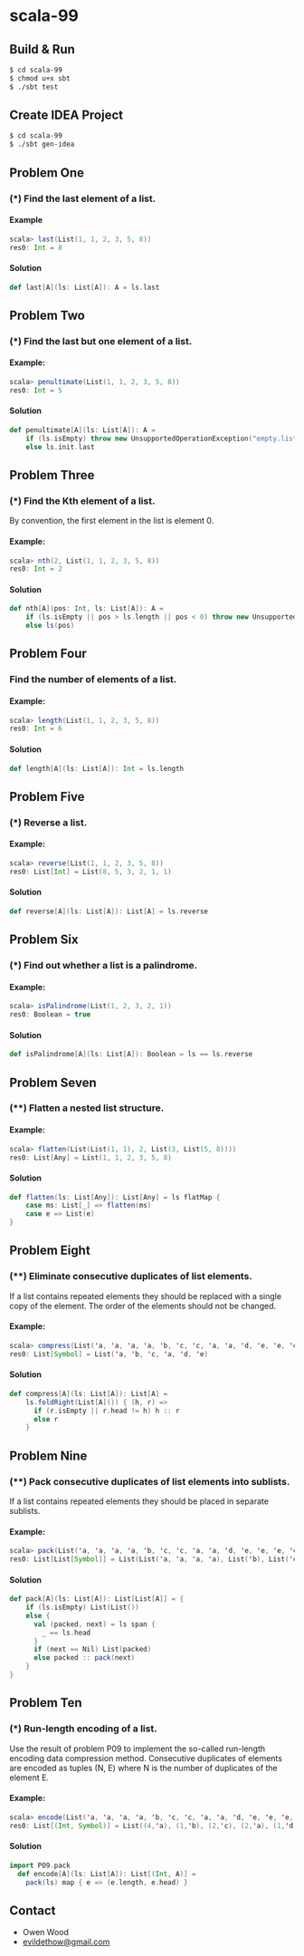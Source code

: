 # scala-99 #

## Build & Run ##

```sh
$ cd scala-99
$ chmod u+x sbt
$ ./sbt test
```

## Create IDEA Project ##
```sh
$ cd scala-99
$ ./sbt gen-idea
```

## Problem One ##
### (*) Find the last element of a list. ###
#### Example ####
```scala
scala> last(List(1, 1, 2, 3, 5, 8))
res0: Int = 8
```
#### Solution ####
```scala
def last[A](ls: List[A]): A = ls.last
```

## Problem Two ##
### (*) Find the last but one element of a list. ###
#### Example: ####
```scala
scala> penultimate(List(1, 1, 2, 3, 5, 8))
res0: Int = 5
```
#### Solution ####
```scala
def penultimate[A](ls: List[A]): A =
    if (ls.isEmpty) throw new UnsupportedOperationException("empty.list")
    else ls.init.last
```

## Problem Three ##
### (*) Find the Kth element of a list. ###
By convention, the first element in the list is element 0.
#### Example: ####
```scala
scala> nth(2, List(1, 1, 2, 3, 5, 8))
res0: Int = 2
```
#### Solution ####
```scala
def nth[A](pos: Int, ls: List[A]): A =
    if (ls.isEmpty || pos > ls.length || pos < 0) throw new UnsupportedOperationException("empty.list")
    else ls(pos)
```

## Problem Four ##
### Find the number of elements of a list. ###
#### Example: ####
```scala
scala> length(List(1, 1, 2, 3, 5, 8))
res0: Int = 6
```
#### Solution ####
```scala
def length[A](ls: List[A]): Int = ls.length
```

## Problem Five ##
### (*) Reverse a list. ###
#### Example: ####
```scala
scala> reverse(List(1, 1, 2, 3, 5, 8))
res0: List[Int] = List(8, 5, 3, 2, 1, 1)
```
#### Solution ####
```scala
def reverse[A](ls: List[A]): List[A] = ls.reverse
```

## Problem Six ##
### (*) Find out whether a list is a palindrome. ###
#### Example: ####
```scala
scala> isPalindrome(List(1, 2, 3, 2, 1))
res0: Boolean = true
```
#### Solution ####
```scala
def isPalindrome[A](ls: List[A]): Boolean = ls == ls.reverse
```

## Problem Seven ##
### (**) Flatten a nested list structure. ###
#### Example: ####
```scala
scala> flatten(List(List(1, 1), 2, List(3, List(5, 8))))
res0: List[Any] = List(1, 1, 2, 3, 5, 8)
```
#### Solution ####
```scala
def flatten(ls: List[Any]): List[Any] = ls flatMap {
    case ms: List[_] => flatten(ms)
    case e => List(e)
}
```

## Problem Eight ##
### (**) Eliminate consecutive duplicates of list elements. ###
If a list contains repeated elements they should be replaced with a single copy of the element.
The order of the elements should not be changed.
#### Example: ####
```scala
scala> compress(List('a, 'a, 'a, 'a, 'b, 'c, 'c, 'a, 'a, 'd, 'e, 'e, 'e, 'e))
res0: List[Symbol] = List('a, 'b, 'c, 'a, 'd, 'e)
```
#### Solution ####
```scala
def compress[A](ls: List[A]): List[A] =
    ls.foldRight(List[A]()) { (h, r) =>
      if (r.isEmpty || r.head != h) h :: r
      else r
    }
```

## Problem Nine ##
### (**) Pack consecutive duplicates of list elements into sublists. ###
If a list contains repeated elements they should be placed in separate sublists.
#### Example: ####
```scala
scala> pack(List('a, 'a, 'a, 'a, 'b, 'c, 'c, 'a, 'a, 'd, 'e, 'e, 'e, 'e))
res0: List[List[Symbol]] = List(List('a, 'a, 'a, 'a), List('b), List('c, 'c), List('a, 'a), List('d), List('e, 'e, 'e, 'e))
```
#### Solution ####
```scala
def pack[A](ls: List[A]): List[List[A]] = {
    if (ls.isEmpty) List(List())
    else {
      val (packed, next) = ls span {
        _ == ls.head
      }
      if (next == Nil) List(packed)
      else packed :: pack(next)
    }
}
```

## Problem Ten ##
### (*) Run-length encoding of a list. ###
Use the result of problem P09 to implement the so-called run-length encoding data compression method.
Consecutive duplicates of elements are encoded as tuples (N, E) where N is the number of duplicates of the element E.
#### Example: ####
```scala
scala> encode(List('a, 'a, 'a, 'a, 'b, 'c, 'c, 'a, 'a, 'd, 'e, 'e, 'e, 'e))
res0: List[(Int, Symbol)] = List((4,'a), (1,'b), (2,'c), (2,'a), (1,'d), (4,'e))
```
#### Solution ####
```scala
import PO9.pack
  def encode[A](ls: List[A]): List[(Int, A)] =
    pack(ls) map { e => (e.length, e.head) }
```

## Contact ##

- Owen Wood
- <a href="evildethow@gmail.com">evildethow@gmail.com</a>

